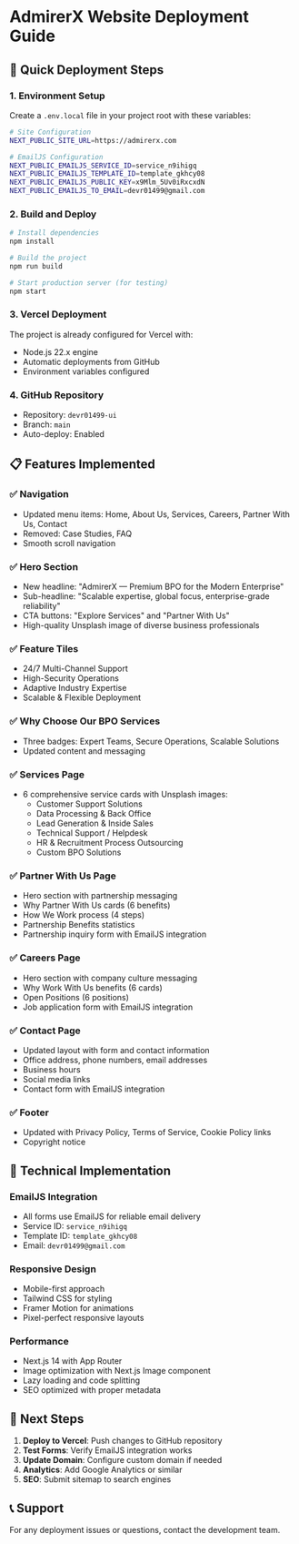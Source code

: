# AdmirerX Website Deployment Guide

## 🚀 Quick Deployment Steps

### 1. Environment Setup
Create a `.env.local` file in your project root with these variables:

```bash
# Site Configuration
NEXT_PUBLIC_SITE_URL=https://admirerx.com

# EmailJS Configuration
NEXT_PUBLIC_EMAILJS_SERVICE_ID=service_n9ihigq
NEXT_PUBLIC_EMAILJS_TEMPLATE_ID=template_gkhcy08
NEXT_PUBLIC_EMAILJS_PUBLIC_KEY=x9Mlm_5Uv0iRxcxdN
NEXT_PUBLIC_EMAILJS_TO_EMAIL=devr01499@gmail.com
```

### 2. Build and Deploy
```bash
# Install dependencies
npm install

# Build the project
npm run build

# Start production server (for testing)
npm start
```

### 3. Vercel Deployment
The project is already configured for Vercel with:
- Node.js 22.x engine
- Automatic deployments from GitHub
- Environment variables configured

### 4. GitHub Repository
- Repository: `devr01499-ui`
- Branch: `main`
- Auto-deploy: Enabled

## 📋 Features Implemented

### ✅ Navigation
- Updated menu items: Home, About Us, Services, Careers, Partner With Us, Contact
- Removed: Case Studies, FAQ
- Smooth scroll navigation

### ✅ Hero Section
- New headline: "AdmirerX — Premium BPO for the Modern Enterprise"
- Sub-headline: "Scalable expertise, global focus, enterprise-grade reliability"
- CTA buttons: "Explore Services" and "Partner With Us"
- High-quality Unsplash image of diverse business professionals

### ✅ Feature Tiles
- 24/7 Multi-Channel Support
- High-Security Operations
- Adaptive Industry Expertise
- Scalable & Flexible Deployment

### ✅ Why Choose Our BPO Services
- Three badges: Expert Teams, Secure Operations, Scalable Solutions
- Updated content and messaging

### ✅ Services Page
- 6 comprehensive service cards with Unsplash images:
  - Customer Support Solutions
  - Data Processing & Back Office
  - Lead Generation & Inside Sales
  - Technical Support / Helpdesk
  - HR & Recruitment Process Outsourcing
  - Custom BPO Solutions

### ✅ Partner With Us Page
- Hero section with partnership messaging
- Why Partner With Us cards (6 benefits)
- How We Work process (4 steps)
- Partnership Benefits statistics
- Partnership inquiry form with EmailJS integration

### ✅ Careers Page
- Hero section with company culture messaging
- Why Work With Us benefits (6 cards)
- Open Positions (6 positions)
- Job application form with EmailJS integration

### ✅ Contact Page
- Updated layout with form and contact information
- Office address, phone numbers, email addresses
- Business hours
- Social media links
- Contact form with EmailJS integration

### ✅ Footer
- Updated with Privacy Policy, Terms of Service, Cookie Policy links
- Copyright notice

## 🔧 Technical Implementation

### EmailJS Integration
- All forms use EmailJS for reliable email delivery
- Service ID: `service_n9ihigq`
- Template ID: `template_gkhcy08`
- Email: `devr01499@gmail.com`

### Responsive Design
- Mobile-first approach
- Tailwind CSS for styling
- Framer Motion for animations
- Pixel-perfect responsive layouts

### Performance
- Next.js 14 with App Router
- Image optimization with Next.js Image component
- Lazy loading and code splitting
- SEO optimized with proper metadata

## 🎯 Next Steps

1. **Deploy to Vercel**: Push changes to GitHub repository
2. **Test Forms**: Verify EmailJS integration works
3. **Update Domain**: Configure custom domain if needed
4. **Analytics**: Add Google Analytics or similar
5. **SEO**: Submit sitemap to search engines

## 📞 Support

For any deployment issues or questions, contact the development team.
